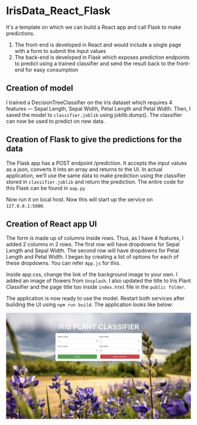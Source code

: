 # IrisData_React_Flask

It's a template on which we can build a React app and call Flask to make predictions.

1. The front-end is developed in React and would include a single page with a form to submit the input values
2. The back-end is developed in Flask which exposes prediction endpoints to predict using a trained classifier and send the result back to the front-end for easy consumption

## Creation of model
I trained a DecisionTreeClassifier on the iris dataset which requires 4 features — Sepal Length, Sepal Width, Petal Length and Petal Width. Then, I saved the model to `classifier.joblib` using joblib.dump(). The classifier can now be used to predict on new data.

## Creation of Flask to give the predictions for the data
The Flask app has a POST endpoint /prediction. It accepts the input values as a json, converts it into an array and returns to the UI. In actual application, we’ll use the same data to make prediction using the classifier stored in `classifier.joblib` and return the prediction. The entire code for this Flask can be found in `aap.py`

Now run it on local host. Now this will start up the service on  `127.0.0.1:5000`.

## Creation of React app UI
The form is made up of columns inside rows. Thus, as I have 4 features, I added 2 columns in 2 rows. The first row will have dropdowns for Sepal Length and Sepal Width. The second row will have dropdowns for Petal Length and Petal Width. I began by creating a list of options for each of these dropdowns. You can refer `App.js` for this.

Inside app.css, change the link of the background image to your own. I added an image of flowers from `Unsplash`. I also updated the title to Iris Plant Classifier and the page title too inside `index.html` file in the `public folder`.

The application is now ready to use the model. Restart both services after building the UI using `npm run build`. The application looks like below:

<img src="https://github.com/KarteekMenda93/IrisData_React_Flask/blob/main/Iris.PNG"/>

